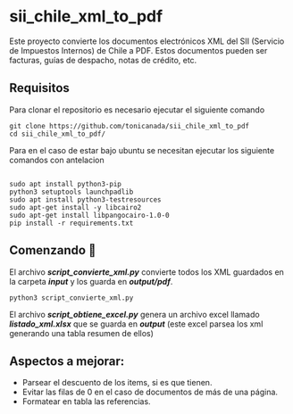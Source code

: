 # sii_chile_xml_to_pdf

Este proyecto convierte los documentos electrónicos XML del SII (Servicio de Impuestos Internos) de Chile a PDF. Estos documentos pueden ser facturas, guías de despacho, notas de crédito, etc.

## Requisitos

Para clonar el repositorio es necesario ejecutar el siguiente comando

```shell
git clone https://github.com/tonicanada/sii_chile_xml_to_pdf
cd sii_chile_xml_to_pdf/
```

Para en el caso de estar bajo ubuntu se necesitan ejecutar los siguiente comandos con antelacion

```shell

sudo apt install python3-pip
python3 setuptools launchpadlib
sudo apt install python3-testresources
sudo apt-get install -y libcairo2
sudo apt-get install libpangocairo-1.0-0
pip install -r requirements.txt

```

## Comenzando 🚀

El archivo _**script_convierte_xml.py**_ convierte todos los XML guardados en la carpeta _**input**_ y los guarda en _**output/pdf**_.

```shell
python3 script_convierte_xml.py
```

El archivo _**script_obtiene_excel.py**_ genera un archivo excel llamado _**listado_xml.xlsx**_ que se guarda en _**output**_ (este excel parsea los xml generando una tabla resumen de ellos)

## Aspectos a mejorar:
* Parsear el descuento de los items, si es que tienen.
* Evitar las filas de 0 en el caso de documentos de más de una página.
* Formatear en tabla las referencias.

